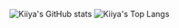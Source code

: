 ![Kiiya's GitHub stats](https://github-readme-stats.vercel.app/api?username=KKiiya&show_icons=true&theme=monokai)
![Kiiya's Top Langs](https://github-readme-stats.vercel.app/api/top-langs/?username=KKiiya&layout=compact)
